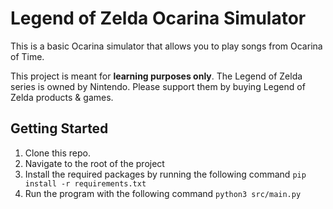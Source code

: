 # Legend of Zelda Ocarina Simulator

This is a basic Ocarina simulator that allows you to play songs from Ocarina of Time.

This project is meant for **learning purposes only**. The Legend of Zelda series is owned by Nintendo. Please support them by buying Legend of Zelda products & games.
## Getting Started
1. Clone this repo.
2. Navigate to the root of the project
3. Install the required packages by running the following command `pip install -r requirements.txt`
4. Run the program with the following command `python3 src/main.py`